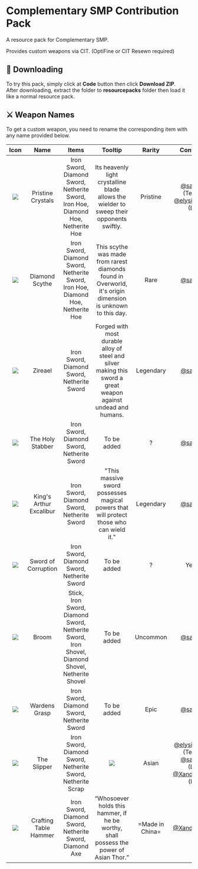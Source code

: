 
# Complementary SMP Contribution Pack

A resource pack for Complementary SMP.

Provides custom weapons via CIT. (OptiFine or CIT Resewn required)

## 📁 Downloading

To try this pack, simply click at **Code** button then click **Download ZIP**.  
After downloading, extract the folder to **resourcepacks** folder then load it like a normal resource pack.




## ⚔️ Weapon Names

To get a custom weapon, you need to rename the corresponding item with any name provided below.

|   Icon   |  Name     |   Items   |   Tooltip   |   Rarity   |   Contributor   |
| :--------: | :-------: | :-------: | :-------: | :-------: | :-------: |
| ![](https://cdn.discordapp.com/attachments/1026636135495127121/1043948648293208074/netherite_sword_1_.png) | Pristine Crystals | Iron Sword, Diamond Sword, Netherite Sword, <br> Iron Hoe, Diamond Hoe, Netherite Hoe | Its heavenly light crystalline blade allows the wielder to sweep their opponents swiftly. | Pristine | [@saiko125](https://www.github.com/saiko125) (Texture), [@elysiaSquared](https://github.com/elysiaSquared) (Lore) |
| ![](https://cdn.discordapp.com/attachments/1026636135495127121/1043948648008007800/netherite_sword.png) | Diamond Scythe | Iron Sword, Diamond Sword, Netherite Sword, <br> Iron Hoe, Diamond Hoe, Netherite Hoe| This scythe was made from rarest diamonds found in Overworld, it's origin dimension is unknown to this day. | Rare | [@saiko125](https://www.github.com/saiko125) |
| ![](https://cdn.discordapp.com/attachments/1026636135495127121/1043948648574234664/netherite_sword_2_.png) | Zireael | Iron Sword, Diamond Sword, Netherite Sword| Forged with most durable alloy of steel and silver making this sword a great weapon against undead and humans. | Legendary | [@saiko125](https://www.github.com/saiko125) |
| ![](https://cdn.discordapp.com/attachments/1026636135495127121/1043948647404015727/netherite_sword_3_.png) | The Holy Stabber | Iron Sword, Diamond Sword, Netherite Sword| To be added | ? | [@saiko125](https://www.github.com/saiko125) |
| ![](https://cdn.discordapp.com/attachments/1026636135495127121/1043948756254609459/iron_sword_1_.png) | King's Arthur Excalibur | Iron Sword, Diamond Sword, Netherite Sword| "This massive sword possesses magical powers that will protect those who can wield it." | Legendary | [@saiko125](https://www.github.com/saiko125) |
| ![](https://cdn.discordapp.com/attachments/1019530921587781632/1043400792113152101/sword.png) | Sword of Corruption | Iron Sword, Diamond Sword, Netherite Sword| To be added | ? | YeHeed |
| ![](https://cdn.discordapp.com/attachments/1034148074848788490/1044318299707670618/stick.png) | Broom | Stick, Iron Sword, Diamond Sword, Netherite Sword, <br> Iron Shovel, Diamond Shovel, Netherite Shovel| To be added | Uncommon | [@saiko125](https://www.github.com/saiko125) |
| ![](https://cdn.discordapp.com/attachments/1034148074848788490/1044323814013681734/diamond_sword_2_.png) | Wardens Grasp | Iron Sword, Diamond Sword, Netherite Sword| To be added | Epic | [@saiko125](https://www.github.com/saiko125) |
| ![](https://cdn.discordapp.com/attachments/880263206625476699/1044344845218627584/iron_sword_2_.png) | The Slipper | Iron Sword, Diamond Sword, Netherite Sword, Netherite Scrap| ![](https://cdn.discordapp.com/attachments/770628414452269076/1044362244768677999/iron_sword_3_.png) | Asian | [@elysiaSquared](https://github.com/elysiaSquared) (Texture), [@saiko125](https://github.com/saiko125) (Lore) [@XanderCreates](https://github.com/XanderCreates) (Idea) |
| ![](https://cdn.discordapp.com/attachments/880263206625476699/1044351532688228372/diamond_axe.png) | Crafting Table Hammer | Iron Sword, Diamond Sword, Netherite Sword, Diamond Axe| “Whosoever holds this hammer, if he be worthy, shall possess the power of Asian Thor.” | =Made in China= | [@XanderCreates](https://github.com/XanderCreates) |